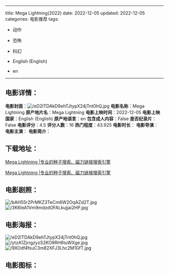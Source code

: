 
---
title: Mega Lightning(2022)
date: 2022-12-05
updated: 2022-12-05
categories: 电影推荐
tags:
- 动作
- 恐怖
- 科幻

- English (English)
- en
---


> 

## **电影详情**：

**电影封面**：<img src="https://image.tmdb.org/t/p/w200/eD2lTDAkD9ehTJtypX24jTnt0hQ.jpg" alt="/eD2lTDAkD9ehTJtypX24jTnt0hQ.jpg" title="/eD2lTDAkD9ehTJtypX24jTnt0hQ.jpg">
**电影名称**：Mega Lightning
**原产地片名**：Mega Lightning
**电影上映时间**：2022-12-05
**电影上映国家**：English (English)
**原产地语言**：en
**包含成人内容**：False
**是否纪录片**：False
**电影评分**：4.5
**评分人数**：16
**热门程度**：43.925
**电影时长**：
**电影导演**：
**电影主演**：
**电影简介**：

## **下载地址**：
[Mega Lightning |专业的种子搜索、磁力链接搜索引擎](https://movie.amd794.com:2083/?search=Mega%20Lightning&ordering=&mode=match_phrase&page_size=10&page=1)

[Mega Lightning |专业的种子搜索、磁力链接搜索引擎](https://movie.amd794.com:2083/?search=Mega%20Lightning&ordering=&mode=match_phrase&page_size=10&page=1)
 

## **电影剧照**：
<img src="https://image.tmdb.org/t/p/original/bAH55r2PrMKZ3TeCm6W2OqAZd2T.jpg" alt="/bAH55r2PrMKZ3TeCm6W2OqAZd2T.jpg" title="/bAH55r2PrMKZ3TeCm6W2OqAZd2T.jpg"><img src="https://image.tmdb.org/t/p/original/3K6IeA1Vm9mdzdOFALkujjai2HP.jpg" alt="/3K6IeA1Vm9mdzdOFALkujjai2HP.jpg" title="/3K6IeA1Vm9mdzdOFALkujjai2HP.jpg">

## **电影海报**：
<img src="https://image.tmdb.org/t/p/original/eD2lTDAkD9ehTJtypX24jTnt0hQ.jpg" alt="/eD2lTDAkD9ehTJtypX24jTnt0hQ.jpg" title="/eD2lTDAkD9ehTJtypX24jTnt0hQ.jpg"><img src="https://image.tmdb.org/t/p/original/ytzA1ZjrrgzyzS2KO9RH6tuWXge.jpg" alt="/ytzA1ZjrrgzyzS2KO9RH6tuWXge.jpg" title="/ytzA1ZjrrgzyzS2KO9RH6tuWXge.jpg"><img src="https://image.tmdb.org/t/p/original/9XOdf4fsuC3m82XFJ3Lhc2M1GfT.jpg" alt="/9XOdf4fsuC3m82XFJ3Lhc2M1GfT.jpg" title="/9XOdf4fsuC3m82XFJ3Lhc2M1GfT.jpg">

## **电影图标**：

